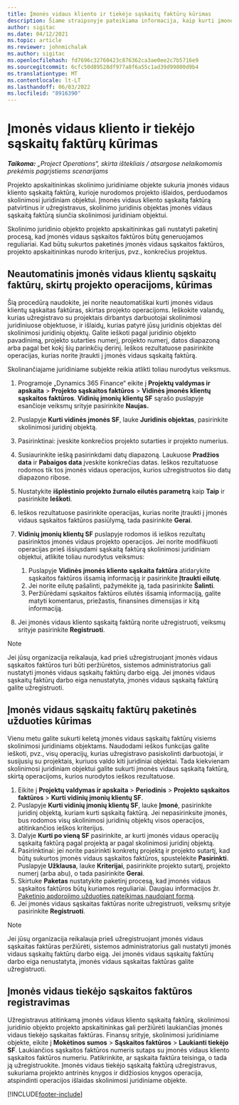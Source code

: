 ```yaml
---
title: Įmonės vidaus kliento ir tiekėjo sąskaitų faktūrų kūrimas
description: Šiame straipsnyje pateikiama informacija, kaip kurti įmonės vidaus klientų ir tiekėjų sąskaitas faktūras.
author: sigitac
ms.date: 04/12/2021
ms.topic: article
ms.reviewer: johnmichalak
ms.author: sigitac
ms.openlocfilehash: fd7696c32760423c876362ca3ae0ee2c7b5716e9
ms.sourcegitcommit: 6cfc50d89528df977a8f6a55c1ad39d99800d9b4
ms.translationtype: MT
ms.contentlocale: lt-LT
ms.lasthandoff: 06/03/2022
ms.locfileid: "8916390"
---
```

# <a name="create-intercompany-customer-and-vendor-invoices"></a>Įmonės vidaus kliento ir tiekėjo sąskaitų faktūrų kūrimas

_**Taikoma:** „Project Operations“, skirta ištekliais / atsargose nelaikomomis prekėmis pagrįstiems scenarijams_

Projekto apskaitininkas skolinimo juridiniame objekte sukuria įmonės vidaus kliento sąskaitą faktūrą, kurioje nurodomos projekto išlaidos, perduodamos skolinimosi juridiniam objektui. Įmonės vidaus kliento sąskaitą faktūrą patvirtinus ir užregistravus, skolinimo juridinis objektas įmonės vidaus sąskaitą faktūrą siunčia skolinimosi juridiniam objektui.

Skolinimo juridinio objekto projekto apskaitininkas gali nustatyti paketinį procesą, kad įmonės vidaus sąskaitos faktūros būtų generuojamos reguliariai. Kad būtų sukurtos paketinės įmonės vidaus sąskaitos faktūros, projekto apskaitininkas nurodo kriterijus, pvz., konkrečius projektus.

## <a name="manually-create-an-intercompany-customer-invoice-for-project-transactions"></a>Neautomatinis įmonės vidaus klientų sąskaitų faktūrų, skirtų projekto operacijoms, kūrimas 

Šią procedūrą naudokite, jei norite neautomatiškai kurti įmonės vidaus klientų sąskaitas faktūras, skirtas projekto operacijoms. Ieškokite valandų, kurias užregistravo su projektais dirbantys darbuotojai skolinimosi juridiniuose objektuose, ir išlaidų, kurias patyrė jūsų juridinis objektas dėl skolinimosi juridinių objektų. Galite ieškoti pagal juridinio objekto pavadinimą, projekto sutarties numerį, projekto numerį, datos diapazoną arba pagal bet kokį šių parinkčių derinį. Ieškos rezultatuose pasirinkite operacijas, kurias norite įtraukti į įmonės vidaus sąskaitą faktūrą. 

Skolinančiajame juridiniame subjekte reikia atlikti toliau nurodytus veiksmus. 

1. Programoje „Dynamics 365 Finance“ eikite į **Projektų valdymas ir apskaita** > **Projekto sąskaitos faktūros** > **Vidinės įmonės klientų sąskaitos faktūros**. **Vidinių įmonių klientų SF** sąrašo puslapyje esančioje veiksmų srityje pasirinkite **Naujas.**
2. Puslapyje **Kurti vidinės įmonės SF**, lauke **Juridinis objektas**, pasirinkite skolinimosi juridinį objektą.
3. Pasirinktinai: įveskite konkrečios projekto sutarties ir projekto numerius.
4. Susiaurinkite iešką pasirinkdami datų diapazoną. Laukuose **Pradžios data** ir **Pabaigos data** įveskite konkrečias datas. Ieškos rezultatuose rodomos tik tos įmonės vidaus operacijos, kurios užregistruotos šio datų diapazono ribose.
5. Nustatykite **išplėstinio projekto žurnalo eilutės parametrą** kaip **Taip** ir pasirinkite **Ieškoti**.
6. Ieškos rezultatuose pasirinkite operacijas, kurias norite įtraukti į įmonės vidaus sąskaitos faktūros pasiūlymą, tada pasirinkite **Gerai**.
7. **Vidinių įmonių klientų SF** puslapyje rodomos iš ieškos rezultatų pasirinktos įmonės vidaus projekto operacijos. Jei norite modifikuoti operacijas prieš išsiųsdami sąskaitą faktūrą skolinimosi juridiniam objektui, atlikite toliau nurodytus veiksmus:
  
    1. Puslapyje **Vidinės įmonės kliento sąskaita faktūra** atidarykite sąskaitos faktūros išsamią informaciją ir pasirinkite **Įtraukti eilutę**.
    2. Jei norite eilutę pašalinti, pažymėkite ją, tada pasirinkite **Šalinti**.
    3. Peržiūrėdami sąskaitos faktūros eilutės išsamią informaciją, galite matyti komentarus, priežastis, finansines dimensijas ir kitą informaciją.
    
8. Jei įmonės vidaus kliento sąskaitą faktūrą norite užregistruoti, veiksmų srityje pasirinkite **Registruoti**.

> [!NOTE]
> Jei jūsų organizacija reikalauja, kad prieš užregistruojant įmonės vidaus sąskaitos faktūros turi būti peržiūrėtos, sistemos administratorius gali nustatyti įmonės vidaus sąskaitų faktūrų darbo eigą. Jei įmonės vidaus sąskaitų faktūrų darbo eiga nenustatyta, įmonės vidaus sąskaitą faktūrą galite užregistruoti.

## <a name="create-a-batch-job-for-intercompany-invoices"></a>Įmonės vidaus sąskaitų faktūrų paketinės užduoties kūrimas

Vienu metu galite sukurti keletą įmonės vidaus sąskaitų faktūrų visiems skolinimosi juridiniams objektams. Naudodami ieškos funkcijas galite ieškoti, pvz., visų operacijų, kurias užregistravo pasiskolinti darbuotojai, ir susijusių su projektais, kuriuos valdo kiti juridiniai objektai. Tada kiekvienam skolinimosi juridiniam objektui galite sukurti įmonės vidaus sąskaitą faktūrą, skirtą operacijoms, kurios nurodytos ieškos rezultatuose.

1. Eikite į **Projektų valdymas ir apskaita** > **Periodinis** > **Projekto sąskaitos faktūros** > **Kurti vidinių įmonių klientų SF**.
2. Puslapyje **Kurti vidinių įmonių klientų SF**, lauke **Įmonė**, pasirinkite juridinį objektą, kuriam kurti sąskaitą faktūrą. Jei nepasirinksite įmonės, bus rodomos visų skolinimosi juridinių objektų visos operacijos, atitinkančios ieškos kriterijus.
3. Dalyje **Kurti po vieną SF** pasirinkite, ar kurti įmonės vidaus operacijų sąskaitą faktūrą pagal projektą ar pagal skolinimosi juridinį objektą.
4. Pasirinktinai: jei norite pasirinkti konkretų projektą ir projekto sutartį, kad būtų sukurtos įmonės vidaus sąskaitos faktūros, spustelėkite **Pasirinkti**. Puslapyje **Užklausa**, lauke **Kriterijai**, pasirinkite projekto sutartį, projekto numerį (arba abu), o tada pasirinkite **Gerai**.
5. Skirtuke **Paketas** nustatykite paketinį procesą, kad įmonės vidaus sąskaitos faktūros būtų kuriamos reguliariai. Daugiau informacijos žr. [Paketinio apdorojimo užduoties pateikimas naudojant formą](/dynamicsax-2012/appuser-itpro/submit-a-batch-processing-job-from-a-form).
6. Jei įmonės vidaus sąskaitas faktūras norite užregistruoti, veiksmų srityje pasirinkite **Registruoti**.

> [!NOTE]
> Jei jūsų organizacija reikalauja prieš užregistruojant įmonės vidaus sąskaitas faktūras peržiūrėti, sistemos administratorius gali nustatyti įmonės vidaus sąskaitų faktūrų darbo eigą. Jei įmonės vidaus sąskaitų faktūrų darbo eiga nenustatyta, įmonės vidaus sąskaitas faktūras galite užregistruoti.

## <a name="post-the-intercompany-vendor-invoice"></a>Įmonės vidaus tiekėjo sąskaitos faktūros registravimas

Užregistravus atitinkamą įmonės vidaus kliento sąskaitą faktūrą, skolinimosi juridinio objekto projekto apskaitininkas gali peržiūrėti laukiančias įmonės vidaus tiekėjo sąskaitas faktūras. Finansų srityje, skolinimosi juridiniame objekte, eikite į **Mokėtinos sumos** > **Sąskaitos faktūros** > **Laukianti tiekėjo SF**. Laukiančios sąskaitos faktūros numeris sutaps su įmonės vidaus kliento sąskaitos faktūros numeriu. Patikrinkite, ar sąskaita faktūra teisinga, o tada ją užregistruokite. Įmonės vidaus tiekėjo sąskaitą faktūrą užregistravus, sukuriama projekto antrinės knygos ir didžiosios knygos operacija, atspindinti operacijos išlaidas skolinimosi juridiniame objekte.


[!INCLUDE[footer-include](../includes/footer-banner.md)]

